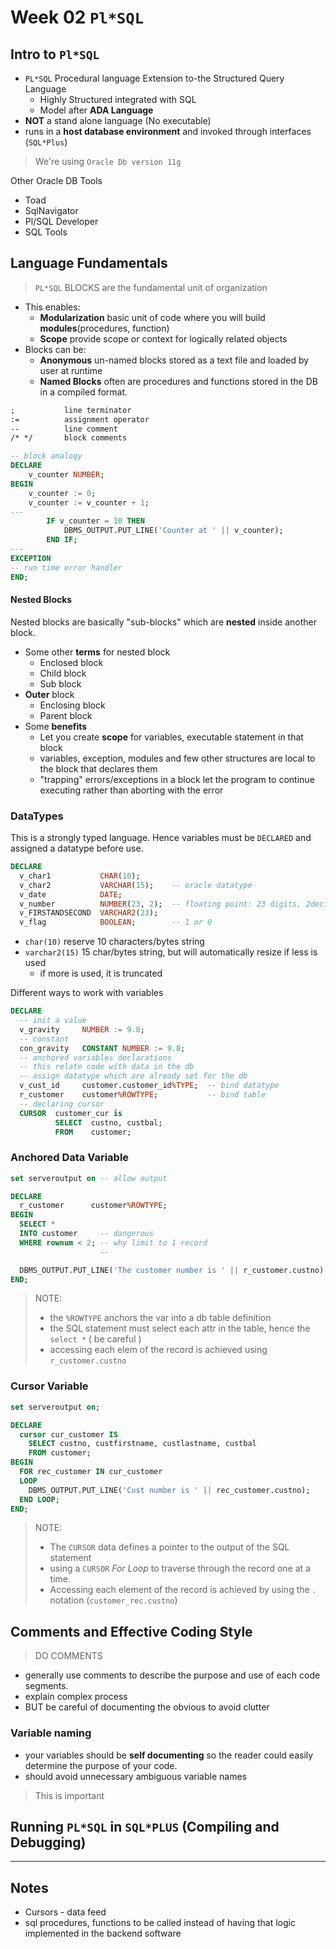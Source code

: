 # Week 02 `Pl*SQL`

## Intro to `Pl*SQL`

- `PL*SQL` Procedural language Extension to-the Structured Query Language
  - Highly Structured integrated with SQL
  - Model after **ADA Language**
- **NOT** a stand alone language (No executable)
- runs in a **host database environment** and invoked through interfaces (`SQL*Plus`)

> We're using `Oracle Db version 11g`

Other Oracle DB Tools

- Toad
- SqlNavigator
- Pl/SQL Developer
- SQL Tools

## Language Fundamentals

> `PL*SQL` BLOCKS are the fundamental unit of organization

- This enables:
  - **Modularization** basic unit of code where you will build **modules**(procedures, function)
  - **Scope** provide scope or context for logically related objects
- Blocks can be:
  - **Anonymous** un-named blocks stored as a text file and loaded by user at runtime
  - **Named Blocks** often are procedures and functions stored in the DB in a compiled format.

```md
;           line terminator
:=          assignment operator
--          line comment
/* */       block comments
```

```sql
-- block analogy
DECLARE
    v_counter NUMBER;
BEGIN
    v_counter := 0;
    v_counter := v_counter + 1;
---
        IF v_counter = 10 THEN
            DBMS_OUTPUT.PUT_LINE('Counter at ' || v_counter);
        END IF;
---
EXCEPTION
-- run time error handler
END;
```

#### Nested Blocks

Nested blocks are basically "sub-blocks" which are **nested** inside another block.

- Some other **terms** for nested block
  - Enclosed block
  - Child block
  - Sub block
- **Outer** block
  - Enclosing block
  - Parent block
- Some **benefits**
  - Let you create **scope** for variables, executable statement in that block
  - variables, exception, modules and few other structures are local to the block that declares them
  - "trapping" errors/exceptions in a block let the program to continue executing rather than aborting with the error

### DataTypes

This is a strongly typed language.
Hence variables must be `DECLARED` and assigned a datatype before use.

```sql
DECLARE
  v_char1           CHAR(10);
  v_char2           VARCHAR(15);    -- oracle datatype
  v_date            DATE;
  v_number          NUMBER(23, 2);  -- floating point: 23 digits, 2decimal
  v_FIRSTANDSECOND  VARCHAR2(23);
  v_flag            BOOLEAN;        -- 1 or 0
```

- `char(10)` reserve 10 characters/bytes string
- `varchar2(15)` 15 char/bytes string, but will automatically resize if less is used
  - if more is used, it is truncated

Different ways to work with variables

```sql
DECLARE
  -- init a value
  v_gravity     NUMBER := 9.8;
  -- constant
  con_gravity   CONSTANT NUMBER := 9.8;
  -- anchored variables declarations
  -- this relate code with data in the db
  -- assign datatype which are already set for the db
  v_cust_id     customer.customer_id%TYPE;  -- bind datatype
  r_customer    customer%ROWTYPE;           -- bind table
  -- declaring cursor
  CURSOR  customer_cur is
          SELECT  custno, custbal;
          FROM    customer; 
```

### **Anchored Data Variable**

```sql
set serveroutput on -- allow output

DECLARE
  r_customer      customer%ROWTYPE;
BEGIN
  SELECT *
  INTO customer     -- dangerous
  WHERE rownum < 2; -- why limit to 1 record  
                    -- 

  DBMS_OUTPUT.PUT_LINE('The customer number is ' || r_customer.custno);
END;
```

> NOTE:
> - the `%ROWTYPE` anchors the var into a db table definition
> - the SQL statement must select each attr in the table, hence the `select *` ( be careful )
> - accessing each elem of the record is achieved using `r_customer.custno`

### **Cursor Variable**

```sql
set serveroutput on;

DECLARE
  cursor cur_customer IS
    SELECT custno, custfirstname, custlastname, custbal
    FROM customer;
BEGIN
  FOR rec_customer IN cur_customer
  LOOP
    DBMS_OUTPUT.PUT_LINE('Cust number is ' || rec_customer.custno);
  END LOOP;
END;
```

> NOTE:
> - The `CURSOR` data defines a pointer to the output of the SQL statement
> - using a `CURSOR` *For Loop* to traverse through the record one at a time.
> - Accessing each element of the record is achieved by using the `.` notation (`customer_rec.custno`)

## Comments and Effective Coding Style

> DO COMMENTS

- generally use comments to describe the purpose and use of each code segments.
- explain complex process
- BUT be careful of documenting the obvious to avoid clutter

### Variable naming

- your variables should be **self documenting** so the reader could easily determine the purpose of your code.
- should avoid unnecessary ambiguous variable names

> This is important


## Running `PL*SQL` in `SQL*PLUS` (Compiling and Debugging)

---

## Notes

- Cursors - data feed
- sql procedures, functions to be called instead of having that logic implemented in the backend software